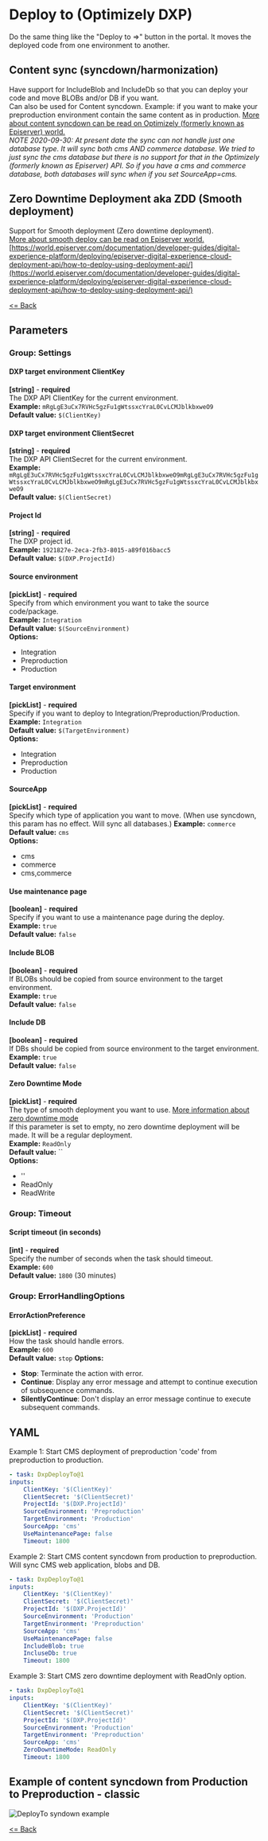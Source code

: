 # Deploy to (Optimizely DXP) #
Do the same thing like the "Deploy to =>" button in the portal. It moves the deployed code from one environment to another.  

## Content sync (syncdown/harmonization)
Have support for IncludeBlob and IncludeDb so that you can deploy your code and move BLOBs and/or DB if you want.  
Can also be used for Content syncdown. Example: if you want to make your preproduction environment contain the same content as in production. [More about content syncdown can be read on Optimizely (formerly known as Episerver) world.](https://world.episerver.com/blogs/anders-wahlqvist/dates/2020/4/dxp-deployment-improvements/)  
_*NOTE 2020-09-30:* At present date the sync can not handle just one database type. It will sync both cms AND commerce database. We tried to just sync the cms database but there is no support for that in the Optimizely (formerly known as Episerver) API. So if you have a cms and commerce database, both databases will sync when if you set SourceApp=cms._  
## Zero Downtime Deployment aka ZDD (Smooth deployment)
Support for Smooth deployment (Zero downtime deployment).  
[More about smooth deploy can be read on Episerver world.](https://world.episerver.com/documentation/developer-guides/digital-experience-platform/deploying/deployment-process/smooth-deploy/)   
[https://world.episerver.com/documentation/developer-guides/digital-experience-platform/deploying/episerver-digital-experience-cloud-deployment-api/how-to-deploy-using-deployment-api/](https://world.episerver.com/documentation/developer-guides/digital-experience-platform/deploying/episerver-digital-experience-cloud-deployment-api/how-to-deploy-using-deployment-api/)  
  
[<= Back](../README.md)

## Parameters
### Group: Settings
#### DXP target environment ClientKey
**[string]** - **required**  
The DXP API ClientKey for the current environment.  
**Example:** `mRgLgE3uCx7RVHc5gzFu1gWtssxcYraL0CvLCMJblkbxweO9`  
**Default value:** `$(ClientKey)`

#### DXP target environment ClientSecret
**[string]** - **required**  
The DXP API ClientSecret for the current environment.  
**Example:** `mRgLgE3uCx7RVHc5gzFu1gWtssxcYraL0CvLCMJblkbxweO9mRgLgE3uCx7RVHc5gzFu1gWtssxcYraL0CvLCMJblkbxweO9mRgLgE3uCx7RVHc5gzFu1gWtssxcYraL0CvLCMJblkbxweO9`  
**Default value:** `$(ClientSecret)`

#### Project Id
**[string]** - **required**  
The DXP project id.  
**Example:** `1921827e-2eca-2fb3-8015-a89f016bacc5`  
**Default value:** `$(DXP.ProjectId)`

#### Source environment
**[pickList]** - **required**  
Specify from which environment you want to take the source code/package.  
**Example:** `Integration`  
**Default value:** `$(SourceEnvironment)`  
**Options:**  
- Integration
- Preproduction
- Production

#### Target environment
**[pickList]** - **required**  
Specify if you want to deploy to Integration/Preproduction/Production.  
**Example:** `Integration`  
**Default value:** `$(TargetEnvironment)`  
**Options:**  
- Integration
- Preproduction
- Production

#### SourceApp
**[pickList]** - **required**  
Specify which type of application you want to move. (When use syncdown, this param has no effect. Will sync all databases.) 
**Example:** `commerce`  
**Default value:** `cms`  
**Options:**  
- cms
- commerce
- cms,commerce

#### Use maintenance page
**[boolean]** - **required**  
Specify if you want to use a maintenance page during the deploy.  
**Example:** `true`  
**Default value:** `false`

#### Include BLOB
**[boolean]** - **required**  
If BLOBs should be copied from source environment to the target environment.  
**Example:** `true`  
**Default value:** `false`

#### Include DB
**[boolean]** - **required**  
If DBs should be copied from source environment to the target environment.  
**Example:** `true`  
**Default value:** `false`

#### Zero Downtime Mode
**[pickList]** - **required**  
The type of smooth deployment you want to use. [More information about zero downtime mode](https://world.episerver.com/documentation/developer-guides/digital-experience-platform/deploying/deployment-process/smooth-deploy/)  
If this parameter is set to empty, no zero downtime deployment will be made. It will be a regular deployment.   
**Example:** `ReadOnly`  
**Default value:** ``  
**Options:**  
- ''
- ReadOnly
- ReadWrite


### Group: Timeout
#### Script timeout (in seconds)
**[int]** - **required**  
Specify the number of seconds when the task should timeout.  
**Example:** `600`  
**Default value:** `1800` (30 minutes)

### Group: ErrorHandlingOptions
#### ErrorActionPreference
**[pickList]** - **required**  
How the task should handle errors.  
**Example:** `600`  
**Default value:** `stop`
**Options:**  
- **Stop**: Terminate the action with error.
- **Continue**: Display any error message and attempt to continue execution of subsequence commands.
- **SilentlyContinue**: Don't display an error message continue to execute subsequent commands.

## YAML ##
Example 1: Start CMS deployment of preproduction 'code' from preproduction to production.  
```yaml
- task: DxpDeployTo@1
inputs:
    ClientKey: '$(ClientKey)'
    ClientSecret: '$(ClientSecret)'
    ProjectId: '$(DXP.ProjectId)'
    SourceEnvironment: 'Preproduction'
    TargetEnvironment: 'Production'
    SourceApp: 'cms'
    UseMaintenancePage: false
    Timeout: 1800
```
Example 2: Start CMS content syncdown from production to preproduction. Will sync CMS web application, blobs and DB.
```yaml
- task: DxpDeployTo@1
inputs:
    ClientKey: '$(ClientKey)'
    ClientSecret: '$(ClientSecret)'
    ProjectId: '$(DXP.ProjectId)'
    SourceEnvironment: 'Production'
    TargetEnvironment: 'Preproduction'
    SourceApp: 'cms'
    UseMaintenancePage: false
    IncludeBlob: true  
    IncluseDb: true  
    Timeout: 1800
```

Example 3: Start CMS zero downtime deployment with ReadOnly option.
```yaml
- task: DxpDeployTo@1
inputs:
    ClientKey: '$(ClientKey)'
    ClientSecret: '$(ClientSecret)'
    ProjectId: '$(DXP.ProjectId)'
    SourceEnvironment: 'Production'
    TargetEnvironment: 'Preproduction'
    SourceApp: 'cms'
    ZeroDowntimeMode: ReadOnly
    Timeout: 1800
```

## Example of content syncdown from Production to Preproduction - classic
![DeployTo syndown example](Images/DeployTo_SyncDown_example.png)  

[<= Back](../README.md)
